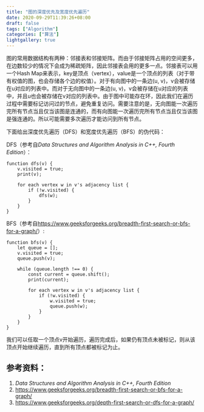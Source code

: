 ```yaml
---
title: "图的深度优先及宽度优先遍历"
date: 2020-09-29T11:39:26+08:00
draft: false
tags: ["Algorithm"]
categories: ["算法"]
lightgallery: true
---
```


图的常用数据结构有两种：邻接表和邻接矩阵。而由于邻接矩阵占用的空间更多，在边数较少的情况下会成为稀疏矩阵，因此邻接表会用的更多一点。邻接表可以用一个Hash Map来表示，key是顶点（vertex），value是一个顶点的列表（对于带有权值的图，也会存储各个边的权值）。对于有向图中的一条边(u, v)，v会被存储在u对应的列表中。而对于无向图中的一条边(u, v)，v会被存储在u对应的列表中，并且u也会被存储在v对应的列表中。由于图中可能存在环，因此我们在遍历过程中需要标记访问过的节点，避免重复访问。需要注意的是，无向图能一次遍历完所有节点当且仅当该图是连通的，而有向图能一次遍历完所有节点当且仅当该图是强连通的。所以可能需要多次遍历才能访问到所有节点。

下面给出深度优先遍历（DFS）和宽度优先遍历（BFS）的伪代码：

DFS（参考自*Data Structures and Algorithm Analysis in C++, Fourth Edition*）：

```
function dfs(v) {
    v.visited = true;
    print(v);

    for each vertex w in v's adjacency list {
        if (!w.visited) {
            dfs(w);
        }
    }
}
```

BFS（参考自<https://www.geeksforgeeks.org/breadth-first-search-or-bfs-for-a-graph/>）:

```
function bfs(v) {
    let queue = [];
    v.visited = true;
    queue.push(v);

    while (queue.length !== 0) {
        const current = queue.shift();
        print(current);

        for each vertex w in v's adjacency list {
            if (!w.visited) {
                w.visited = true;
                queue.push(w);
            }
        }
    }
}
```

我们可以任取一个顶点v开始遍历，遍历完成后，如果仍有顶点未被标记，则从该顶点开始继续遍历，直到所有顶点都被标记为止。

## 参考资料：

1. *Data Structures and Algorithm Analysis in C++, Fourth Edition*
2. <https://www.geeksforgeeks.org/breadth-first-search-or-bfs-for-a-graph/>
3. <https://www.geeksforgeeks.org/depth-first-search-or-dfs-for-a-graph/>